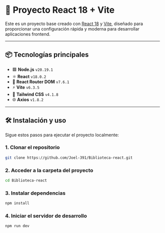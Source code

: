 # 🚀 Proyecto React 18 + Vite

Este es un proyecto base creado con [React 18](https://reactjs.org/) y [Vite](https://vitejs.dev/), diseñado para proporcionar una configuración rápida y moderna para desarrollar aplicaciones frontend.

---

## 📦 Tecnologías principales

- 🟩 **Node.js** `v20.19.1`
- ⚛️ **React** `v18.0.2`
- 🧭 **React Router DOM** `v7.6.1`
- ⚡ **Vite** `v6.3.5`
- 💅 **Tailwind CSS** `v4.1.8`
- 🌐 **Axios** `v1.8.2`

---

## 🛠️ Instalación y uso

Sigue estos pasos para ejecutar el proyecto localmente:

### 1. Clonar el repositorio

```bash
git clone https://github.com/Joel-391/Biblioteca-react.git
```

### 2. Acceder a la carpeta del proyecto
```bash
cd Biblioteca-react
```

### 3. Instalar dependencias
```bash
npm install
```

### 4. Iniciar el servidor de desarrollo
```bash
npm run dev
```
